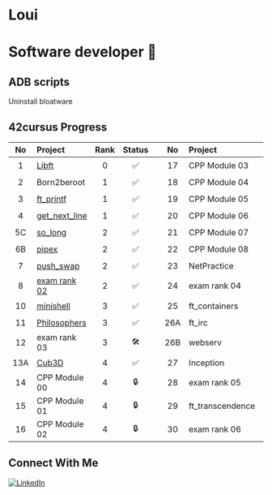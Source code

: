 # Loui
# Software developer 👋

## ADB scripts
Uninstall bloatware

## 42cursus Progress
| No  | Project                             | Rank | Status |   | No  | Project          | Rank | Status |
| :-: | :---------------------------------  |:--:  | :----: | - | :-: | :--------------- | :--: |:----:  |
| 1   | [Libft](https://github.com/loui-gh/libft)         |  0   |   ✅   |   | 17  | CPP Module 03    |  4   |  🔒    |
| 2   | Born2beroot								          |  1   |   ✅   |   | 18  | CPP Module 04    |  4   |  🔒    |
| 3   | [ft_printf](https://github.com/loui-gh/printf)  |  1   |   ✅   |   | 19  | CPP Module 05    |  4   |  🔒    |
| 4   | [get_next_line](https://github.com/loui-gh/get_next_line) 	  |  1   |   ✅   |   | 20  | CPP Module 06    |  4   |  🔒    |
| 5C  | [so_long](https://github.com/loui-gh/so_long)								              |  2	 |   ✅   |   | 21  | CPP Module 07    |  4   |  🔒    | 
| 6B  | [pipex](https://github.com/loui-gh/pipex)      							            |  2	 |   ✅   |   | 22  | CPP Module 08    |  4   |  🔒    |
| 7   | [push_swap](https://github.com/loui-gh/push-swap)	                          |  2	 |	 ✅   |   | 23  | NetPractice      |  4   |  🔒    |
| 8   | [exam rank 02](https://github.com/loui-gh/exam02/blob/main/README.md)							          |  2   |   ✅   |   | 24  | exam rank 04     |  4   |  🔒    |
| 10  | [minishell](https://github.com/loui-gh/42minishell)			 					            |  3	 |   ✅   |   | 25  | ft_containers    |  5   |  🔒    |
| 11  | [Philosophers](https://github.com/loui-gh/Philosophers)                        |  3   |   ✅   |   | 26A | ft_irc           |  5   |  🔒    |
| 12  | exam rank 03                        |  3   |  🛠️   |   | 26B | webserv          |  5   |  🔒    |
| 13A | [Cub3D](https://github.com/loui-gh/cub3D) 	 	                          |  4   |   ✅   |   | 27  | Inception        |  5   |  🔒    |
| 14  | CPP Module 00                       |  4   |   🔒   |   | 28  | exam rank 05     |  5   |  🔒    |
| 15  | CPP Module 01                       |  4   |   🔒   |   | 29  | ft_transcendence |  6   |  🔒    |  
| 16  | CPP Module 02                       |  4   |   🔒   |   | 30  | exam rank 06     |  6   |  🔒    |
          

## Connect With Me
[![LinkedIn](https://img.shields.io/badge/-LinkedIn-0e76a8?style=flat-square&logo=linkedin&logoColor=white)](https://www.linkedin.com/in/louisa-flavel-dev/)


<!--
- 🔭 I’m currently working on ... a website for a client
- 🌱 I’m currently learning ... Python
- 💬 Ask me about ... my travel plans
- 📫 How to reach me: ...loflavel@students.42wolfsburg.de
- ⚡ Fun fact: ...I speak Spanish, German and English
-->
